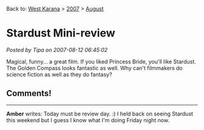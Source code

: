 Back to: [West Karana](/posts/westkarana.md) > [2007](/posts/2007/westkarana.md) > [August](./westkarana.md)
# Stardust Mini-review

*Posted by Tipa on 2007-08-12 06:45:02*

Magical, funny... a great film. If you liked Princess Bride, you'll like Stardust. The Golden Compass looks fantastic as well. Why can't filmmakers do science fiction as well as they do fantasy?
## Comments!
---
**Amber** writes: Today must be review day. :) I held back on seeing Stardust this weekend but I guess I know what I'm doing Friday night now.
